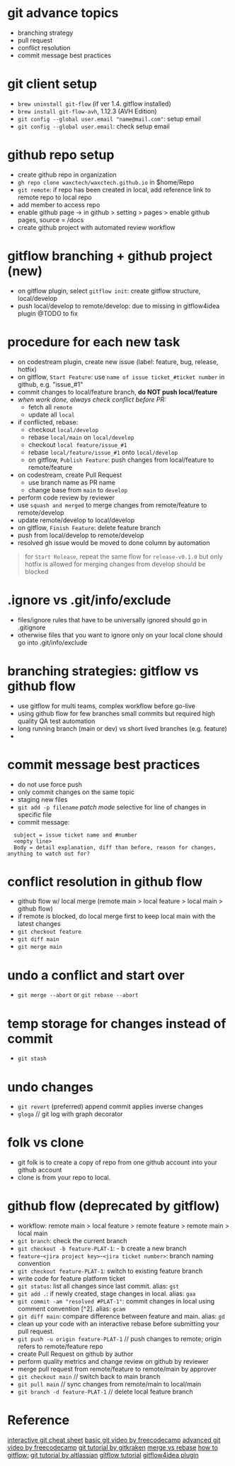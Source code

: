 # git advance topics
- branching strategy
- pull request
- conflict resolution 
- commit message best practices

# git client setup
- `brew uninstall git-flow` (if ver 1.4. gitflow installed)
- `brew install git-flow-avh`, 1.12.3 (AVH Edition)
- `git config --global user.email "name@mail.com"`: setup email
- `git config --global user.email`: check setup email

# github repo setup
- create github repo in organization
- `gh repo clone waxctech/waxctech.github.io` in $home/Repo
- `git remote`: if repo has been created in local, add reference link to remote repo to local repo
- add member to access repo
- enable github page -> in github > setting > pages > enable github pages, source = /docs
- create github project with automated review workflow

# gitflow branching + github project (new)
- on gitflow plugin, select `gitflow init`: create gitflow structure, local/develop
- push local/develop to remote/develop: due to missing in gitflow4idea plugin @TODO to fix

# procedure for each new task
- on codestream plugin, create new issue (label: feature, bug, release, hotfix)
- on gitflow, `Start Feature`: use `name of issue ticket_#ticket number` in github, e.g. "issue_#1"
- commit changes to local/feature branch, **do NOT push local/feature**
- *when work done, always check conflict before PR:*
  - fetch all `remote`
  - update all `local`
- if conflicted, rebase:  
  - checkout `local/develop`
  - rebase `local/main` on `local/develop`
  - checkout `local feature/issue_#1`
  - rebase `local/feature/issue_#1` onto `local/develop`
  - on gitflow, `Publish Feature`: push changes from local/feature to remote/feature
- on codestream, create Pull Request
  - use branch name as PR name
  - change base from `main` to `develop`
- perform code review by reviewer
- use `squash and merged` to merge changes from remote/feature to remote/develop
- update remote/develop to local/develop
- on gitflow, `Finish Feature`: delete feature branch
- push from local/develop to remote/develop
- resolved gh issue would be moved to done column by automation
> for `Start Release`, repeat the same flow for `release-v0.1.0` but only hotfix is allowed for merging changes from develop should be blocked

# .ignore vs .git/info/exclude
- files/ignore rules that have to be universally ignored should go in .gitignore
- otherwise files that you want to ignore only on your local clone should go into .git/info/exclude

# branching strategies: gitflow vs github flow
- use gitflow for multi teams, complex workflow before go-live
- using github flow for few branches small commits but required high quality QA test automation
- long running branch (main or dev) vs short lived branches (e.g. feature)
- 
# commit message best practices
- do not use force push
- only commit changes on the same topic
- staging new files
- `git add -p filename` _patch mode_ selective for line of changes in specific file
- commit message:
```
  subject = issue ticket name and #number
  <empty line> 
  Body = detail explanation, diff than before, reason for changes, anything to watch out for?
```

# conflict resolution in github flow
- github flow w/ local merge (remote main > local feature > local main > github flow)
- if remote is blocked, do local merge first to keep local main with the latest changes
- `git checkout feature`
- `git diff main`
- `git merge main`

# undo a conflict and start over
- `git merge --abort` or  `git rebase --abort`

# temp storage for changes instead of commit
- `git stash`

# undo changes
- `git revert` (preferred) append commit applies inverse changes
- `gloga` // git log with graph decorator

# folk vs clone
- git folk is to create a copy of repo from one github account into your github account
- clone is from your repo to local.

# github flow (deprecated by gitflow)
- workflow: remote main > local feature > remote feature > remote main > local main 
- `git branch`: check the current branch
- `git checkout -b feature-PLAT-1`: - b create a new branch
- `feature`-`<jira project key>`-`<jira ticket number>`: branch naming convention
- `git checkout feature-PLAT-1`: switch to existing feature branch
- write code for feature platform ticket
- `git status`: list all changes since last commit. alias: `gst`
- `git add .`: if newly created, stage changes in local. alias: `gaa`
- `git commit -am "resolved #PLAT-1"`: commit changes in local using comment convention [^2]. alias: `gcam`
- `git diff main`: compare difference between feature and main. alias: `gd`
- clean up your code with an interactive rebase before submitting your pull request.
- `git push -u origin feature-PLAT-1` // push changes to remote; origin refers to remote/feature repo
- create Pull Request on github by author
- perform quality metrics and change review on github by reviewer
- merge pull request from remote/feature to remote/main by approver
- `git checkout main` // switch back to main branch
- `git pull main` // sync changes from remote/main to local/main
- `git branch -d feature-PLAT-1` // delete local feature branch

# Reference
[interactive git cheat sheet](https://ndpsoftware.com/git-cheatsheet.html#loc=workspace)
[basic git video by freecodecamp](https://www.youtube.com/watch?v=RGOj5yH7evk)
[advanced git video by freecodecamp](https://www.youtube.com/watch?v=Uszj_k0DGsg)
[git tutorial by gitkraken](https://www.gitkraken.com/learn/git)
[merge vs rebase](https://www.gitkraken.com/learn/git/problems/git-rebase-vs-merge)
[how to gitflow:](https://github.com/petervanderdoes/gitflow-avh)
[git tutorial by altlassian](https://www.atlassian.com/git/tutorials/atlassian-git-cheatsheet)
[gitflow tutorial](https://git.logikum.hu/flow/init)
[gitflow4idea plugin](https://plugins.jetbrains.com/plugin/18320-git-flow-integration-plus)